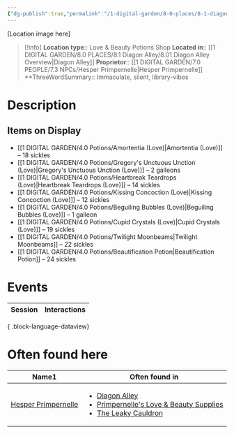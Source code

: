 ```yaml
---
{"dg-publish":true,"permalink":"/1-digital-garden/8-0-places/8-1-diagon-alley/8-1-25-madame-primpernelle-s-love-and-beauty-supplies/","tags":["#place","#diagon-alley","#shop"]}
---
```


[Location image here]
>[!info]
>**Location type**::  Love & Beauty Potions Shop
>**Located in**:: [[1 DIGITAL GARDEN/8.0 PLACES/8.1 Diagon Alley/8.01 Diagon Alley Overview\|Diagon Alley]]
>**Proprietor**:: [[1 DIGITAL GARDEN/7.0 PEOPLE/7.3 NPCs/Hesper Primpernelle\|Hesper Primpernelle]]
>**ThreeWordSummary:: Immaculate, silent, library-vibes 

# Description


## Items on Display

- [[1 DIGITAL GARDEN/4.0 Potions/Amortentia (Love)\|Amortentia (Love)]] – 18 sickles
- [[1 DIGITAL GARDEN/4.0 Potions/Gregory's Unctuous Unction (Love)\|Gregory's Unctuous Unction (Love)]] – 2 galleons
- [[1 DIGITAL GARDEN/4.0 Potions/Heartbreak Teardrops (Love)\|Heartbreak Teardrops (Love)]] – 14 sickles
- [[1 DIGITAL GARDEN/4.0 Potions/Kissing Concoction (Love)\|Kissing Concoction (Love)]] – 12 sickles
- [[1 DIGITAL GARDEN/4.0 Potions/Beguiling Bubbles (Love)\|Beguiling Bubbles (Love)]] – 1 galleon
- [[1 DIGITAL GARDEN/4.0 Potions/Cupid Crystals (Love)\|Cupid Crystals (Love)]] – 19 sickles
- [[1 DIGITAL GARDEN/4.0 Potions/Twilight Moonbeams\|Twilight Moonbeams]] – 22 sickles
- [[1 DIGITAL GARDEN/4.0 Potions/Beautification Potion\|Beautification Potion]] – 24 sickles

# Events

| Session | Interactions |
| ------- | ------------ |

{ .block-language-dataview}

# Often found here

<div><table class="dataview table-view-table"><thead class="table-view-thead"><tr class="table-view-tr-header"><th class="table-view-th"><span>Name</span><span class="dataview small-text">1</span></th><th class="table-view-th"><span>Often found in</span></th></tr></thead><tbody class="table-view-tbody"><tr><td><span><a data-tooltip-position="top" aria-label="1 DIGITAL GARDEN/7.0 PEOPLE/7.3 NPCs/Hesper Primpernelle.md" data-href="1 DIGITAL GARDEN/7.0 PEOPLE/7.3 NPCs/Hesper Primpernelle.md" href="1 DIGITAL GARDEN/7.0 PEOPLE/7.3 NPCs/Hesper Primpernelle.md" class="internal-link" target="_blank" rel="noopener nofollow">Hesper Primpernelle</a></span></td><td><ul class="dataview dataview-ul dataview-result-list-ul"><li class="dataview-result-list-li"><span><a data-tooltip-position="top" aria-label="1 DIGITAL GARDEN/8.0 PLACES/8.1 Diagon Alley/8.01 Diagon Alley Overview.md" data-href="1 DIGITAL GARDEN/8.0 PLACES/8.1 Diagon Alley/8.01 Diagon Alley Overview.md" href="1 DIGITAL GARDEN/8.0 PLACES/8.1 Diagon Alley/8.01 Diagon Alley Overview.md" class="internal-link" target="_blank" rel="noopener nofollow">Diagon Alley</a></span></li><li class="dataview-result-list-li"><span><a data-tooltip-position="top" aria-label="1 DIGITAL GARDEN/8.0 PLACES/8.1 Diagon Alley/8.1.25 Madame Primpernelle's Love &amp; Beauty Supplies.md" data-href="1 DIGITAL GARDEN/8.0 PLACES/8.1 Diagon Alley/8.1.25 Madame Primpernelle's Love &amp; Beauty Supplies.md" href="1 DIGITAL GARDEN/8.0 PLACES/8.1 Diagon Alley/8.1.25 Madame Primpernelle's Love &amp; Beauty Supplies.md" class="internal-link" target="_blank" rel="noopener nofollow">Primpernelle's Love &amp; Beauty Supplies</a></span></li><li class="dataview-result-list-li"><span><a data-tooltip-position="top" aria-label="1 DIGITAL GARDEN/8.0 PLACES/8.1 Diagon Alley/8.1.01 The Leaky Cauldron.md" data-href="1 DIGITAL GARDEN/8.0 PLACES/8.1 Diagon Alley/8.1.01 The Leaky Cauldron.md" href="1 DIGITAL GARDEN/8.0 PLACES/8.1 Diagon Alley/8.1.01 The Leaky Cauldron.md" class="internal-link" target="_blank" rel="noopener nofollow">The Leaky Cauldron</a></span></li></ul></td></tr></tbody></table></div>